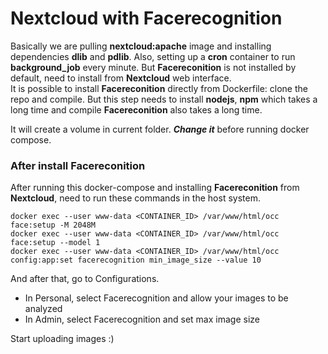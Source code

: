 # Nextcloud with Facerecognition

Basically we are pulling __nextcloud:apache__ image and installing dependencies __dlib__ and __pdlib__. Also, setting up a __cron__ container to run __background_job__ every minute. But __Facereconition__ is not installed by default, need to install from __Nextcloud__ web interface.  
It is possible to install __Facereconition__ directly from Dockerfile: clone the repo and compile. But this step needs to install __nodejs__, __npm__ which takes a long time and compile __Facereconition__ also takes a long time.  

It will create a volume in current folder. **_Change it_** before running docker compose.

### After install __Facereconition__  
After running this docker-compose and installing __Facereconition__ from __Nextcloud__, need to run these commands in the host system.  

```console
docker exec --user www-data <CONTAINER_ID> /var/www/html/occ face:setup -M 2048M
docker exec --user www-data <CONTAINER_ID> /var/www/html/occ face:setup --model 1
docker exec --user www-data <CONTAINER_ID> /var/www/html/occ config:app:set facerecognition min_image_size --value 10
```

And after that, go to Configurations.  
- In Personal, select Facerecognition and allow your images to be analyzed
- In Admin, select Facerecognition and set max image size

Start uploading images :)
